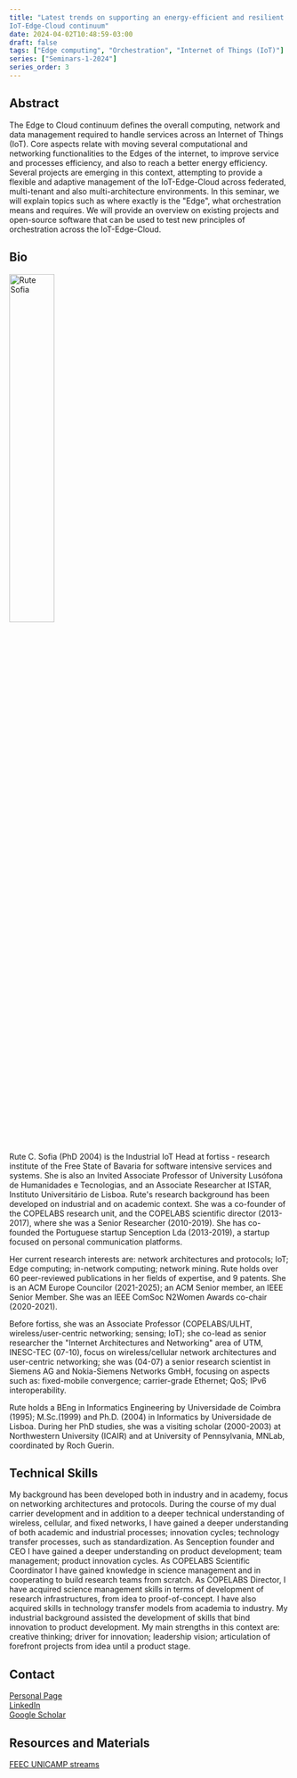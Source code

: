 ```yaml
---
title: "Latest trends on supporting an energy-efficient and resilient
IoT-Edge-Cloud continuum"
date: 2024-04-02T10:48:59-03:00
draft: false
tags: ["Edge computing", "Orchestration", "Internet of Things (IoT)"]
series: ["Seminars-1-2024"]
series_order: 3
---
```


## Abstract

The Edge to Cloud continuum defines the overall computing, network and data management required to handle services across an Internet of Things (IoT). Core aspects relate with moving several computational and networking functionalities to the Edges of the internet, to improve service and processes efficiency, and also to reach a better energy efficiency. Several projects are emerging in this context, attempting to provide a flexible and adaptive management of the IoT-Edge-Cloud across federated, multi-tenant and also multi-architecture environments. In this seminar, we will explain topics such as where exactly is the "Edge", what orchestration means and requires. We will provide an overview on existing projects and open-source software that can be used to test new principles of orchestration across the IoT-Edge-Cloud.

## Bio

<img alt="Rute Sofia" src="/seminars/seminars-1-2024/3/rute_sofia.png" style="width: 40%; height: 160x;">

Rute C. Sofia (PhD 2004) is the Industrial IoT Head at fortiss - research institute of the Free State of Bavaria for software intensive services and systems. She is also an Invited Associate Professor of University Lusófona de Humanidades e Tecnologias,  and an Associate Researcher at ISTAR, Instituto Universitário de Lisboa. Rute's research background has been developed on industrial and on academic context. She was a co-founder of the COPELABS research unit, and the COPELABS scientific director (2013-2017), where she was a Senior Researcher (2010-2019).  She has co-founded the Portuguese startup Senception Lda (2013-2019), a startup focused on personal communication platforms.

Her current research interests are: network architectures and protocols; IoT; Edge computing; in-network computing; network mining. Rute holds over 60 peer-reviewed publications in her fields of expertise, and 9 patents. She is an ACM Europe Councilor (2021-2025); an ACM Senior member, an IEEE Senior Member. She was an IEEE ComSoc N2Women Awards co-chair (2020-2021).

Before fortiss, she was an Associate Professor (COPELABS/ULHT, wireless/user-centric networking; sensing; IoT); she co-lead as senior researcher the "Internet Architectures and Networking" area of UTM, INESC-TEC (07-10), focus on wireless/cellular network architectures and user-centric networking; she was (04-07) a senior research scientist in Siemens AG and Nokia-Siemens Networks GmbH, focusing on aspects such as: fixed-mobile convergence; carrier-grade Ethernet; QoS; IPv6 interoperability.

Rute holds a BEng in Informatics Engineering by Universidade de Coimbra (1995); M.Sc.(1999) and Ph.D. (2004) in Informatics by Universidade de Lisboa. During her PhD studies, she was a visiting scholar (2000-2003) at Northwestern University (ICAIR) and at University of Pennsylvania, MNLab, coordinated by Roch Guerin.


## Technical Skills
My background has been developed both in industry and in academy, focus on networking architectures and protocols. During the course of my dual carrier development and in addition to a deeper technical understanding of wireless, cellular, and fixed networks, I have gained a deeper understanding of both academic and industrial processes; innovation cycles; technology transfer processes, such as standardization. As Senception founder and CEO I have gained a deeper understanding on product development; team management; product innovation cycles. As COPELABS Scientific Coordinator I have gained knowledge in science management and in cooperating to build research teams from scratch. As COPELABS Director, I have acquired science management skills in terms of development of research infrastructures, from idea to proof-of-concept. I have also acquired skills in technology transfer models from academia to industry. My industrial background assisted the development of skills that bind innovation to product development. My main strengths in this context are: creative thinking; driver for innovation; leadership vision; articulation of forefront projects from idea until a product stage.


## Contact
[Personal Page](https://www.rutesofia.com/about) \
[LinkedIn](https://www.linkedin.com/in/rutesofia/?originalSubdomain=de) \
[Google Scholar](https://scholar.google.com/citations?user=_tCANFgAAAAJ&hl=pt-BR&oi=ao)



## Resources and Materials

[FEEC UNICAMP streams](https://www.youtube.com/@feec-unicamp/streams)


<!--
<iframe width="560" height="315" src="https://www.youtube.com/embed/PuKaN2mqMvg" title="YouTube video player" frameborder="0" allow="accelerometer; autoplay; clipboard-write; encrypted-media; gyroscope; picture-in-picture; web-share" allowfullscreen></iframe>

**Save the date:** August, 31th, 2023.
-->
